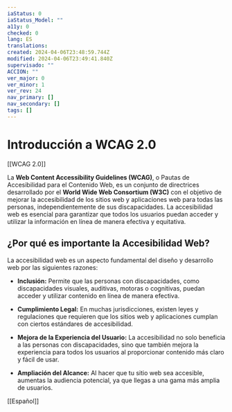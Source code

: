 ```yaml
---
iaStatus: 0
iaStatus_Model: ""
a11y: 0
checked: 0
lang: ES
translations: 
created: 2024-04-06T23:48:59.744Z
modified: 2024-04-06T23:49:41.840Z
supervisado: ""
ACCION: ""
ver_major: 0
ver_minor: 1
ver_rev: 24
nav_primary: []
nav_secondary: []
tags: []
---
```

# Introducción a WCAG 2.0

[[WCAG 2.0]]

La **Web Content Accessibility Guidelines (WCAG)**, o Pautas de Accesibilidad para el Contenido Web, es un conjunto de directrices desarrollado por el **World Wide Web Consortium (W3C)** con el objetivo de mejorar la accesibilidad de los sitios web y aplicaciones web para todas las personas, independientemente de sus discapacidades. La accesibilidad web es esencial para garantizar que todos los usuarios puedan acceder y utilizar la información en línea de manera efectiva y equitativa.

## ¿Por qué es importante la Accesibilidad Web?

La accesibilidad web es un aspecto fundamental del diseño y desarrollo web por las siguientes razones:

- **Inclusión:** Permite que las personas con discapacidades, como discapacidades visuales, auditivas, motoras o cognitivas, puedan acceder y utilizar contenido en línea de manera efectiva.
    
- **Cumplimiento Legal:** En muchas jurisdicciones, existen leyes y regulaciones que requieren que los sitios web y aplicaciones cumplan con ciertos estándares de accesibilidad.
    
- **Mejora de la Experiencia del Usuario:** La accesibilidad no solo beneficia a las personas con discapacidades, sino que también mejora la experiencia para todos los usuarios al proporcionar contenido más claro y fácil de usar.
    
- **Ampliación del Alcance:** Al hacer que tu sitio web sea accesible, aumentas la audiencia potencial, ya que llegas a una gama más amplia de usuarios.

[[Español]]